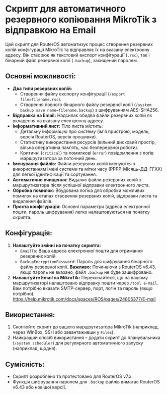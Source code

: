 # Скрипт для автоматичного резервного копіювання MikroTik з відправкою на Email

Цей скрипт для RouterOS автоматизує процес створення резервних копій конфігурації MikroTik та відправляє їх на вказану електронну адресу. Він створює як текстовий експорт конфігурації (`.rsc`), так і бінарний файл резервної копії (`.backup`), захищений паролем.

## Основні можливості:

* **Два типи резервних копій:**
    * Створення файлу експорту конфігурації (`/export file=filename.rsc`).
    * Створення повного бінарного файлу резервної копії (`/system backup save name=filename.backup`) з шифруванням AES-SHA256.
* **Відправка на Email:** Надсилає обидва файли резервних копій як вкладення на вказану електронну адресу.
* **Інформативний лист:** Тіло листа містить:
    * Детальну інформацію про систему (ім'я пристрою, модель, версія RouterOS, версія прошивки).
    * Статистику використання ресурсів (вільний дисковий простір, вільна оперативна пам'ять, час безперервної роботи).
    * Критичні (`critical`) та помилкові (`error`) повідомлення з логів маршрутизатора за поточний день.
* **Іменування файлів:** Файли резервних копій іменуются з використанням імені системи та мітки часу (РРРР-Місяць-ДД-ГГХХ) для легкої ідентифікації та сортування.
* **Автоматичне очищення:** Видаляє файли резервних копій з маршрутизатора після успішної відправки електронного листа.
* **Обробка помилок:** Вбудована логіка для обробки можливих помилок на етапах створення резервних копій, відправки листа та видалення файлів.
* **Проста конфігурація:** Основні параметри (адреса електронної пошти, пароль шифрування) легко налаштовуються на початку скрипта.

## Конфігурація:

1.  **Налаштуйте змінні на початку скрипта:**
    * `EmailTo`: Ваша адреса електронної пошти для отримання резервних копій.
    * `BackupEncryptionPassword`: Пароль для шифрування бінарного файлу резервної копії. **Важливо:** Починаючи з RouterOS v6.43, якщо пароль не вказано, файл `.backup` не буде зашифровано.
2.  **Налаштуйте Email на MikroTik:** Переконайтеся, що на вашому маршрутизаторі налаштовано відправку пошти через `/tool e-mail`. Вам потрібно вказати SMTP-сервер, порт, логін та пароль (якщо потрібно). https://help.mikrotik.com/docs/spaces/ROS/pages/24805377/E-mail

## Використання:

1.  Скопіюйте скрипт до вашого маршрутизатора MikroTik (наприклад, через WinBox, SSH або завантаживши у `Files`).
2.  Найкращий спосіб використання – додати скрипт до планувальника (`/system scheduler`) для регулярного автоматичного запуску (наприклад, щодня).

## Сумісність:

* Скрипт розроблено та протестовано для RouterOS v7.x.
* Функція шифрування паролем для `.backup` файлів вимагає RouterOS v6.43 або новішої версії.
